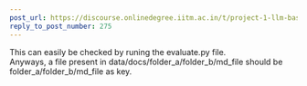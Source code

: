 ```yaml
---
post_url: https://discourse.onlinedegree.iitm.ac.in/t/project-1-llm-based-automation-agent-discussion-thread-tds-jan-2025/164277/276
reply_to_post_number: 275
---
```

This can easily be checked by runing the evaluate.py file.  
Anyways, a file present in data/docs/folder\_a/folder\_b/md\_file should be folder\_a/folder\_b/md\_file as key.